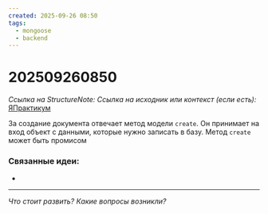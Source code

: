 ```yaml
---
created: 2025-09-26 08:50
tags:
  - mongoose
  - backend
---
```

# 202509260850
*Ссылка на StructureNote:* 
*Ссылка на исходник или контекст (если есть):* [ЯПрактикум](https://practicum.yandex.ru/learn/backend-nodejs/courses/16b47298-e20d-4fde-9619-1ab305039a00/sprints/564238/topics/a4928f0d-5f69-4053-bea3-fa90d3a2a89f/lessons/0964829b-5b6d-4372-b84d-44a076b97b5a/)

За создание документа отвечает метод модели `create`. Он принимает на вход объект с данными, которые нужно записать в базу. Метод `create` может быть промисом
### Связанные идеи:
* 
---

*Что стоит развить? Какие вопросы возникли?*